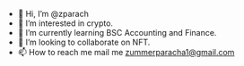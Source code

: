 - 👋 Hi, I’m @zparach
- 👀 I’m interested in crypto.
- 🌱 I’m currently learning BSC Accounting and Finance.
- 💞️ I’m looking to collaborate on NFT.
- 📫 How to reach me mail me zummerparacha1@gmail.com

<!---
zparach/zparach is a ✨ special ✨ repository because its `README.md` (this file) appears on your GitHub profile.
You can click the Preview link to take a look at your changes.
--->
